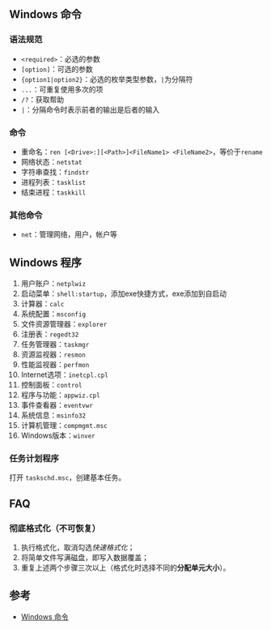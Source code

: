## Windows 命令

### 语法规范

- `<required>`：必选的参数
- `[option]`：可选的参数
- `{option1|option2}`：必选的枚举类型参数，`|`为分隔符
- `...`：可重复使用多次的项
- `/?`：获取帮助
- `|`：分隔命令时表示前者的输出是后者的输入

### 命令

- 重命名：`ren [<Drive>:][<Path>]<FileName1> <FileName2>`，等价于`rename`
- 网络状态：`netstat`
- 字符串查找：`findstr`
- 进程列表：`tasklist`
- 结束进程：`taskkill`

### 其他命令

- `net`：管理网络，用户，帐户等

## Windows 程序

1. 用户账户：`netplwiz`
2. 启动菜单：`shell:startup`，添加exe快捷方式，exe添加到自启动
3. 计算器：`calc`
4. 系统配置：`msconfig`
5. 文件资源管理器：`explorer`
6. 注册表：`regedt32`
7. 任务管理器：`taskmgr`
8. 资源监视器：`resmon`
9.  性能监视器：`perfmon`
10. Internet选项：`inetcpl.cpl`
11. 控制面板：`control`
12. 程序与功能：`appwiz.cpl`
13. 事件查看器：`eventvwr`
14. 系统信息：`msinfo32`
15. 计算机管理：`compmgmt.msc`
16. Windows版本：`winver`

### 任务计划程序

打开 `taskschd.msc`，创建基本任务。

## FAQ

### 彻底格式化（不可恢复）

1. 执行格式化，取消勾选*快速格式化*；
2. 将简单文件写满磁盘，即写入数据覆盖；
3. 重复上述两个步骤三次以上（格式化时选择不同的**分配单元大小**）。

## 参考

- [Windows 命令](https://docs.microsoft.com/zh-cn/windows-server/administration/windows-commands/windows-commands)